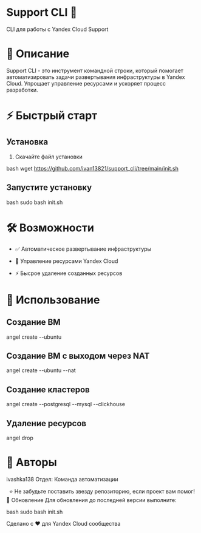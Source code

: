 # Support CLI 🚀
CLI для работы с Yandex Cloud Support

# 📖 Описание
Support CLI - это инструмент командной строки, который помогает автоматизировать задачи развертывания инфраструктуры в Yandex Cloud. Упрощает управление ресурсами и ускоряет процесс разработки.

# ⚡ Быстрый старт
## Установка
1. Скачайте файл установки

bash
wget https://github.com/ivan13821/support_cli/tree/main/init.sh
## Запустите установку

bash
sudo bash init.sh

# 🛠 Возможности
- ✅ Автоматическое развертывание инфраструктуры

- 🔧 Управление ресурсами Yandex Cloud

- ⚡ Бысрое удаление созданных ресурсов

# 🚀 Использование
## Создание ВМ
angel create --ubuntu 

## Создание ВМ с выходом через NAT
angel create --ubuntu --nat

## Создание кластеров 
angel create --postgresql --mysql --clickhouse

## Удаление ресурсов
angel drop

# 👥 Авторы
ivashka138
Отдел: Команда автоматизации

<div align="center">
⭐ Не забудьте поставить звезду репозиторию, если проект вам помог!

</div>
🔄 Обновление
Для обновления до последней версии выполните:

bash
sudo bash init.sh

Сделано с ❤️ для Yandex Cloud сообщества


